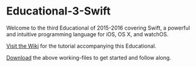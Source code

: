 # Educational-3-Swift
Welcome to the third Educational of 2015-2016 covering Swift, a powerful and intuitive programming language for iOS, OS X, and watchOS.

[Visit the Wiki](http://www.github.com/Founders-Network/Educational-3-Swift/wiki) for the tutorial accompanying this Educational.

[Download](https://github.com/Founders-Network/Educational-3-Swift/archive/master.zip) the above working-files to get started and follow along.
